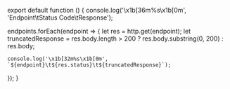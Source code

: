export default function () {
  console.log('\x1b[36m%s\x1b[0m', 'Endpoint\tStatus Code\tResponse');
  
  endpoints.forEach(endpoint => {
    let res = http.get(endpoint);
    let truncatedResponse = res.body.length > 200 ? res.body.substring(0, 200) : res.body;

    console.log('\x1b[32m%s\x1b[0m', `${endpoint}\t${res.status}\t${truncatedResponse}`);
  });
}